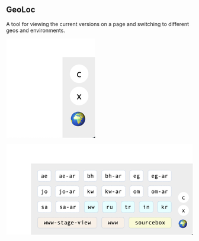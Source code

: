 ## GeoLoc

A tool for viewing the current versions on a page and switching to different geos and environments.

![Image of the tool showing the versions on a webpage.](sample_1.png)

![Image of the tool showing the option to switch to different geos and host.](sample_2.png)